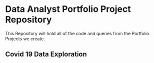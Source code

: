 # Data Analyst Portfolio Project Repository

 This Repository will hold all of the code and queries from the Portfolio Projects we create.

## Covid 19 Data Exploration
